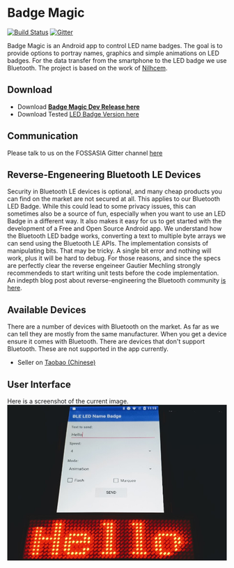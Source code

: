 # Badge Magic
[![Build Status](https://travis-ci.org/fossasia/badge-magic-android.svg?branch=development)](https://travis-ci.org/fossasia/badge-magic-android)
[![Gitter](https://img.shields.io/badge/chat-on%20gitter-ff006f.svg?style=flat-square)](https://gitter.im/fossasia/fossasia)

Badge Magic is an Android app to control LED name badges. The goal is to provide options to portray names, graphics and simple animations on LED badges. For the data transfer from the smartphone to the LED badge we use Bluetooth. The project is based on the work of [Nilhcem](https://github.com/Nilhcem).


## Download

* Download **[Badge Magic Dev Release here](https://github.com/fossasia/badge-magic-android/blob/apk/badge-magic-dev-release.apk)**
* Download Tested [LED Badge Version here](https://github.com/fossasia/badge-magic-android/blob/apk/LED-badge-dev.apk)

## Communication

Please talk to us on the FOSSASIA Gitter channel [here](https://gitter.im/fossasia/fossasia)

## Reverse-Engeneering Bluetooth LE Devices

Security in Bluetooth LE devices is optional, and many cheap products you can find on the market are not secured at all. This applies to our Bluetooth LED Badge. While this could lead to some privacy issues, this can sometimes also be a source of fun, especially when you want to use an LED Badge in a different way. It also makes it easy for us to get started with the development of a Free and Open Source Android app. We understand how the Bluetooth LED badge works, converting a text to multiple byte arrays we can send using the Bluetooth LE APIs. The implementation consists of manipulating bits. That may be tricky. A single bit error and nothing will work, plus it will be hard to debug. For those reasons, and since the specs are perfectly clear the reverse engeineer Gautier Mechling strongly recommendeds to start writing unit tests before the code implementation. An indepth blog post about reverse-engineering the Bluetooth community [is here](http://nilhcem.com/iot/reverse-engineering-bluetooth-led-name-badge).


## Available Devices

There are a number of devices with Bluetooth on the market. As far as we can tell they are mostly from the same manufacturer. When you get a device ensure it comes with Bluetooth. There are devices that don't support Bluetooth. These are not supported in the app currently.
* Seller on [Taobao (Chinese)](https://item.taobao.com/item.htm?_u=f2gko2536366&id=528404821437)

## User Interface

Here is a screenshot of the current image.
![Screenshot](./docs/images/badge-magic-screenshot.jpg)
